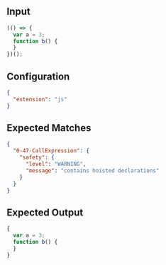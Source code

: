 
## Input
```javascript input
(() => {
  var a = 3;
  function b() {
  }
})();
```

## Configuration
```json configuration
{
  "extension": "js"
}
```

## Expected Matches
```json expected matches
{
  "0-47-CallExpression": {
    "safety": {
      "level": "WARNING",
      "message": "contains hoisted declarations"
    }
  }
}
```

## Expected Output
```javascript expected output
{
  var a = 3;
  function b() {
  }
}
```
